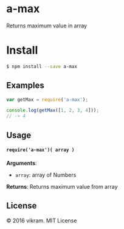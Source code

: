 # a-max
Returns maximum value in array

# Install
```sh
$ npm install --save a-max
```

## Examples

```js
var getMax = require('a-max');

console.log(getMax([1, 2, 3, 4]));
// -> 4

```

## Usage

#### `require('a-max')( array )`

**Arguments**:
- `array`: array of Numbers

**Returns**: Returns maximum value from array

## License
&copy; 2016 vikram. MIT License
